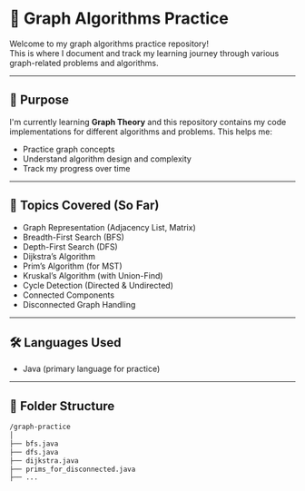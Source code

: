 # 📘 Graph Algorithms Practice

Welcome to my graph algorithms practice repository!  
This is where I document and track my learning journey through various graph-related problems and algorithms.

---

## 📌 Purpose

I'm currently learning **Graph Theory** and this repository contains my code implementations for different algorithms and problems. This helps me:

- Practice graph concepts
- Understand algorithm design and complexity
- Track my progress over time

---

## 🧠 Topics Covered (So Far)

- Graph Representation (Adjacency List, Matrix)
- Breadth-First Search (BFS)
- Depth-First Search (DFS)
- Dijkstra’s Algorithm
- Prim’s Algorithm (for MST)
- Kruskal’s Algorithm (with Union-Find)
- Cycle Detection (Directed & Undirected)
- Connected Components
- Disconnected Graph Handling

---

## 🛠️ Languages Used

- Java (primary language for practice)

---

## 📂 Folder Structure

```bash
/graph-practice
│
├── bfs.java
├── dfs.java
├── dijkstra.java
├── prims_for_disconnected.java
├── ...
